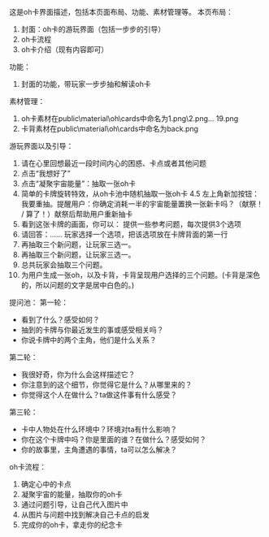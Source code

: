 这是oh卡界面描述，包括本页面布局、功能、素材管理等。
本页布局：
1. 封面：oh卡的游玩界面（包括一步步的引导）
2. oh卡流程
3. oh卡介绍（现有内容即可）

功能：
1. 封面的功能，带玩家一步步抽和解读oh卡

素材管理：
1. oh卡素材在public\material\oh\cards中命名为1.png\2.png... 19.png
2. 卡背素材在public\material\oh\cards中命名为back.png

游玩界面以及引导：
1. 请在心里回想最近一段时间内心的困惑、卡点或者其他问题
2. 点击“我想好了”
3. 点击“凝聚宇宙能量”：抽取一张oh卡
4. 简单的卡牌旋转特效，从oh卡池中随机抽取一张oh卡
4.5 左上角新加按钮：我要重抽。提醒用户：你确定消耗一半的宇宙能量置换一张新卡吗？（献祭！ / 算了！）献祭后帮助用户重新抽卡
5. 看到这张卡牌的画面，你可以：  提供一些参考问题，每次提供3个选项
6. 请回答：……   玩家选择一个选项，把该选项放在卡牌背面的第一行
7. 再抽取三个新问题，让玩家三选一。
8. 再抽取三个新问题，让玩家三选一。
9. 总共玩家会抽取三个问题。
10. 为用户生成一张oh，以及卡背，卡背呈现用户选择的三个问题。(卡背是深色的，所以问题的文字是居中白色的。)


提问池：
第一轮：
- 看到了什么？感受如何？
- 抽到的卡牌与你最近发生的事或感受相关吗？
- 你说卡牌中的两个主角，他们是什么关系？

第二轮：
- 我很好奇，你为什么会这样描述它？
- 你注意到的这个细节，你觉得它是什么？从哪里来的？
- 你觉得这个人在做什么？ta做这件事有什么感受？

第三轮：
- 卡中人物处在什么环境中？环境对ta有什么影响？
- 你在这个卡牌中吗？你是里面的谁？在做什么？感受如何？
- 你的故事里，主角遭遇的事情，ta可以怎么解决？


oh卡流程：
1. 确定心中的卡点
2. 凝聚宇宙的能量，抽取你的oh卡
3. 通过问题引导，让自己代入图片中
4. 从图片与问题中找到解决自己卡点的启发
5. 完成你的oh卡，拿走你的纪念卡
